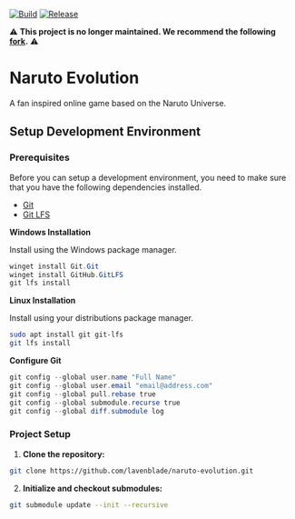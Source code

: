 [![Build](https://github.com/douglasparker/naruto-evolution/actions/workflows/build.yml/badge.svg)](https://github.com/douglasparker/naruto-evolution/actions/workflows/build.yml)
[![Release](https://github.com/douglasparker/naruto-evolution/actions/workflows/release.yml/badge.svg)](https://github.com/douglasparker/naruto-evolution/actions/workflows/release.yml)

:warning: **This project is no longer maintained. We recommend the following [fork](https://github.com/Aeiwik/naruto-evolution).** :warning:

# Naruto Evolution

A fan inspired online game based on the Naruto Universe.

## Setup Development Environment

### Prerequisites

Before you can setup a development environment, you need to make sure that you have the following dependencies installed.
- [Git](https://git-scm.com/)
- [Git LFS](https://git-lfs.github.com/)

**Windows Installation**

Install using the Windows package manager.

```powershell
winget install Git.Git
winget install GitHub.GitLFS
git lfs install
```

**Linux Installation**

Install using your distributions package manager.

```sh
sudo apt install git git-lfs
git lfs install
```

**Configure Git**

```powershell
git config --global user.name "Full Name"
git config --global user.email "email@address.com"
git config --global pull.rebase true
git config --global submodule.recurse true
git config --global diff.submodule log
```

### Project Setup

1) **Clone the repository:**

```sh
git clone https://github.com/lavenblade/naruto-evolution.git
```

2) **Initialize and checkout submodules:**

```sh
git submodule update --init --recursive
```
